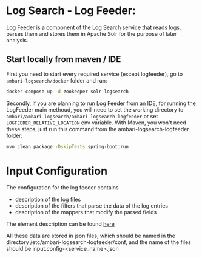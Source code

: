 <!--
{% comment %}
Licensed to the Apache Software Foundation (ASF) under one or more
contributor license agreements.  See the NOTICE file distributed with
this work for additional information regarding copyright ownership.
The ASF licenses this file to you under the Apache License, Version 2.0
(the "License"); you may not use this file except in compliance with
the License.  You may obtain a copy of the License at

http://www.apache.org/licenses/LICENSE-2.0

Unless required by applicable law or agreed to in writing, software
distributed under the License is distributed on an "AS IS" BASIS,
WITHOUT WARRANTIES OR CONDITIONS OF ANY KIND, either express or implied.
See the License for the specific language governing permissions and
limitations under the License.
{% endcomment %}
-->

# Log Search - Log Feeder:

Log Feeder is a component of the Log Search service that reads logs, parses them and stores them in Apache Solr for the purpose
of later analysis.

## Start locally from maven / IDE

First you need to start every required service (except logfeeder), go to `ambari-logsearch/docker` folder and run:
```bash
docker-compose up -d zookeeper solr logsearch
```

Secondly, if you are planning to run Log Feeder from an IDE, for running the LogFeeder main methoud, you will need to set the working directory to `ambari/ambari-logsearch/ambari-logsearch-logfeeder` or set `LOGFEEDER_RELATIVE_LOCATION` env variable.
With Maven, you won't need these steps, just run this command from the ambari-logsearch-logfeeder folder:

```bash
mvn clean package -DskipTests spring-boot:run
```

# Input Configuration

The configuration for the log feeder contains
* description of the log files
* description of the filters that parse the data of the log entries
* description of the mappers that modify the parsed fields

The element description can be found [here](docs/inputConfig.md)

All these data are stored in json files, which should be named in the directory /etc/ambari-logsearch-logfeeder/conf, and the
name of the files should be input.config-<service\_name>.json